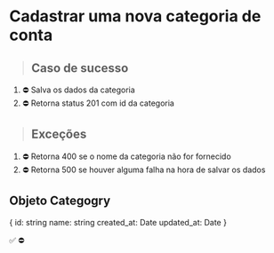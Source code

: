 # Cadastrar uma nova categoria de conta

> ## Caso de sucesso

1. ⛔ Salva os dados da categoria
2. ⛔ Retorna status 201 com id da categoria

> ## Exceções
1. ⛔ Retorna 400 se o nome da categoria não for fornecido
2. ⛔ Retorna 500 se houver alguma falha na hora de salvar os dados


## Objeto Categogry
{
  	id: string
    name: string
    created_at: Date
    updated_at: Date
}

✅
⛔